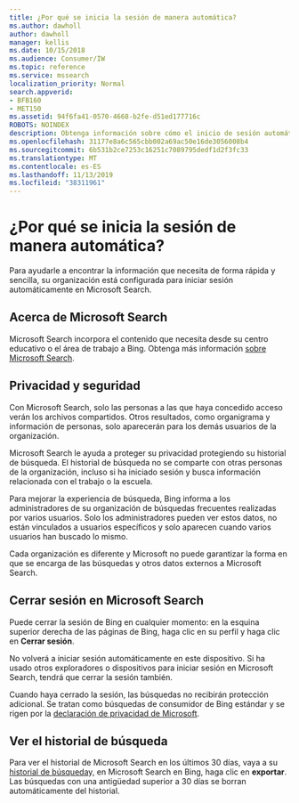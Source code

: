 ```yaml
---
title: ¿Por qué se inicia la sesión de manera automática?
ms.author: dawholl
author: dawholl
manager: kellis
ms.date: 10/15/2018
ms.audience: Consumer/IW
ms.topic: reference
ms.service: mssearch
localization_priority: Normal
search.appverid:
- BFB160
- MET150
ms.assetid: 94f6fa41-0570-4668-b2fe-d51ed177716c
ROBOTS: NOINDEX
description: Obtenga información sobre cómo el inicio de sesión automático en Microsoft Search puede ayudarle a encontrar los resultados de trabajo de forma rápida y sencilla.
ms.openlocfilehash: 31177e8a6c565cbb002a69ac50e16de3056008b4
ms.sourcegitcommit: 6b531b2ce7253c16251c7089795dedf1d2f3fc33
ms.translationtype: MT
ms.contentlocale: es-ES
ms.lasthandoff: 11/13/2019
ms.locfileid: "38311961"
---
```

# <a name="why-am-i-automatically-signed-in"></a>¿Por qué se inicia la sesión de manera automática?

Para ayudarle a encontrar la información que necesita de forma rápida y sencilla, su organización está configurada para iniciar sesión automáticamente en Microsoft Search.
  
## <a name="about-microsoft-search"></a>Acerca de Microsoft Search

Microsoft Search incorpora el contenido que necesita desde su centro educativo o el área de trabajo a Bing. Obtenga más información [sobre Microsoft Search](about-microsoft-search.md).
  
## <a name="privacy-and-security"></a>Privacidad y seguridad

Con Microsoft Search, solo las personas a las que haya concedido acceso verán los archivos compartidos. Otros resultados, como organigrama y información de personas, solo aparecerán para los demás usuarios de la organización.
  
Microsoft Search le ayuda a proteger su privacidad protegiendo su historial de búsqueda. El historial de búsqueda no se comparte con otras personas de la organización, incluso si ha iniciado sesión y busca información relacionada con el trabajo o la escuela.
  
Para mejorar la experiencia de búsqueda, Bing informa a los administradores de su organización de búsquedas frecuentes realizadas por varios usuarios. Solo los administradores pueden ver estos datos, no están vinculados a usuarios específicos y solo aparecen cuando varios usuarios han buscado lo mismo.
  
Cada organización es diferente y Microsoft no puede garantizar la forma en que se encarga de las búsquedas y otros datos externos a Microsoft Search.
  
## <a name="sign-out-of-microsoft-search"></a>Cerrar sesión en Microsoft Search

Puede cerrar la sesión de Bing en cualquier momento: en la esquina superior derecha de las páginas de Bing, haga clic en su perfil y haga clic en **Cerrar sesión**.
  
No volverá a iniciar sesión automáticamente en este dispositivo. Si ha usado otros exploradores o dispositivos para iniciar sesión en Microsoft Search, tendrá que cerrar la sesión también. 
  
Cuando haya cerrado la sesión, las búsquedas no recibirán protección adicional. Se tratan como búsquedas de consumidor de Bing estándar y se rigen por la [declaración de privacidad de Microsoft](https://privacy.microsoft.com/privacystatement).
  
## <a name="view-your-search-history"></a>Ver el historial de búsqueda

Para ver el historial de Microsoft Search en los últimos 30 días, vaya a su [historial de búsqueda](https://ssl.bing.com/profile/history)y, en Microsoft Search en Bing, haga clic en **exportar**. Las búsquedas con una antigüedad superior a 30 días se borran automáticamente del historial.

  

